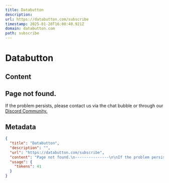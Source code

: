 ```yaml
---
title: Databutton
description: 
url: https://databutton.com/subscribe
timestamp: 2025-01-20T16:00:40.921Z
domain: databutton.com
path: subscribe
---
```


# Databutton



## Content

Page not found.
---------------

If the problem persists, please contact us via the chat bubble or through our [Discord Community.](https://discord.gg/K9aHvmmFtH)

## Metadata

```json
{
  "title": "Databutton",
  "description": "",
  "url": "https://databutton.com/subscribe",
  "content": "Page not found.\n---------------\n\nIf the problem persists, please contact us via the chat bubble or through our [Discord Community.](https://discord.gg/K9aHvmmFtH)",
  "usage": {
    "tokens": 41
  }
}
```
